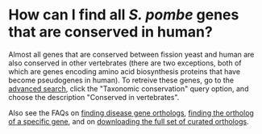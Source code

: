 # How can I find all *S. pombe* genes that are conserved in human?
<!-- pombase_categories: Finding data,Genome statistics and lists,Orthology -->

Almost all genes that are conserved between fission yeast and human
are also conserved in other vertebrates (there are two exceptions,
both of which are genes encoding amino acid biosynthesis proteins that
have become pseudogenes in human). To retreive these genes, go to the
[advanced search](query), click the "Taxonomic conservation" query
option, and choose the description "Conserved in vertebrates".

Also see the FAQs on [finding disease gene orthologs](/faq/how-can-i-find-s.-pombe-genes-associated-human-disease),
[finding the ortholog of a specific gene](/faq/how-can-i-find-s.-pombe-ortholog-s-human-gene), and on
[downloading the full set of curated orthologs](/faq/how-can-i-obtain-list-human-and-s.-pombe-orthologs).

<!--	uncomment when pombase_v2_config.json committed with queries
Query link: <app-query-link [goToResults]="true" [linkText]="'Genes conserved in vertebrates'" [predefinedQueryName]="'conserved_in_vertebrates'"></app-query-link>
-->
